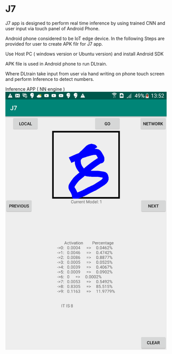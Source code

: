# J7

J7 app is designed to perform real time inference by using trained CNN and user input via touch panel of Android Phone.

Android phone considered to be IoT edge device. In the following Steps are provided for user to create APK filr for J7 app.

Use Host PC ( windows version or Ubuntu version) and install Android SDK

APK file is used in Android phone to run DLtrain.

Where DLtrain take input from user via hand writing on phone touch screen and perform Inference to detect numbers.

Inference APP (  NN engine )
![GitHub Logo](https://github.com/DLinIoTedge/J7/blob/master/j7may29th.png) 




